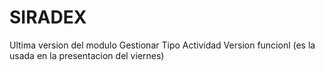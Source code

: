 # SIRADEX

Ultima version del modulo Gestionar Tipo Actividad
Version funcionl (es la usada en la presentacion del viernes)
